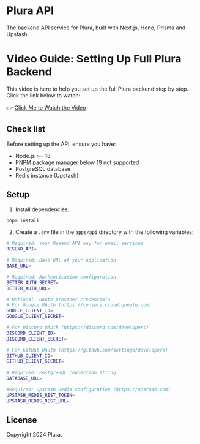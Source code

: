 # Plura API

The backend API service for Plura, built with Next.js, Hono, Prisma and Upstash.

# Video Guide: Setting Up Full Plura Backend

This video is here to help you set up the full Plura backend step by step. Click the link below to watch:

👉 [Click Me to Watch the Video](https://drive.google.com/file/d/15k4DIn0FeVXKGR-T4bXx-BGHEb4ufmeH/preview)


## Check list

Before setting up the API, ensure you have:
- Node.js >= 18
- PNPM package manager below 19 not supported
- PostgreSQL database
- Redis instance (Upstash)

## Setup

1. Install dependencies:

```bash
pnpm install
```
2. Create a `.env` file in the `apps/api` directory with the following variables:

```bash
# Required: Your Resend API key for email services
RESEND_API=

# Required: Base URL of your application
BASE_URL=

# Required: Authentication configuration
BETTER_AUTH_SECRET=
BETTER_AUTH_URL=

# Optional: OAuth provider credentials
# For Google OAuth (https://console.cloud.google.com)
GOOGLE_CLIENT_ID=
GOOGLE_CLIENT_SECRET=

# For Discord OAuth (https://discord.com/developers)
DISCORD_CLIENT_ID=
DISCORD_CLIENT_SECRET=

# For GitHub OAuth (https://github.com/settings/developers)
GITHUB_CLIENT_ID=
GITHUB_CLIENT_SECRET=
   
# Required: PostgreSQL connection string
DATABASE_URL=

#Required: Upstash Redis configuration (https://upstash.com)
UPSTASH_REDIS_REST_TOKEN=
UPSTASH_REDIS_REST_URL=
```

## License

Copyright 2024 Plura.

